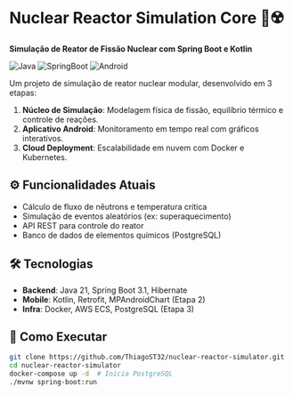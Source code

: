 # Nuclear Reactor Simulation Core 🚀☢️  

**Simulação de Reator de Fissão Nuclear com Spring Boot e Kotlin**  

![Java](https://img.shields.io/badge/Java-17-orange)
![SpringBoot](https://img.shields.io/badge/Spring%20Boot-3.1-blue)
![Android](https://img.shields.io/badge/Android-Kotlin-green)

Um projeto de simulação de reator nuclear modular, desenvolvido em 3 etapas:  
1. **Núcleo de Simulação**: Modelagem física de fissão, equilíbrio térmico e controle de reações.  
2. **Aplicativo Android**: Monitoramento em tempo real com gráficos interativos.  
3. **Cloud Deployment**: Escalabilidade em nuvem com Docker e Kubernetes.  

## ⚙️ Funcionalidades Atuais  
- Cálculo de fluxo de nêutrons e temperatura crítica  
- Simulação de eventos aleatórios (ex: superaquecimento)  
- API REST para controle do reator  
- Banco de dados de elementos químicos (PostgreSQL)  

## 🛠️ Tecnologias  
- **Backend**: Java 21, Spring Boot 3.1, Hibernate  
- **Mobile**: Kotlin, Retrofit, MPAndroidChart (Etapa 2)  
- **Infra**: Docker, AWS ECS, PostgreSQL (Etapa 3)  

## 🚀 Como Executar  
```bash  
git clone https://github.com/ThiagoST32/nuclear-reactor-simulator.git
cd nuclear-reactor-simulator  
docker-compose up -d  # Inicia PostgreSQL  
./mvnw spring-boot:run  
